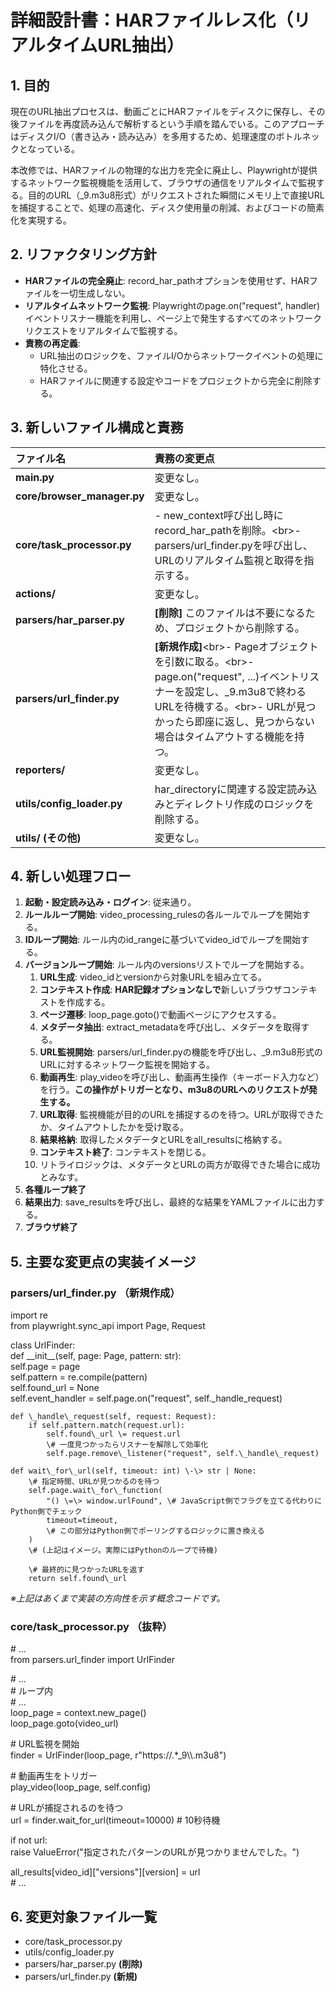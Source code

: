 # **詳細設計書：HARファイルレス化（リアルタイムURL抽出）**

## **1\. 目的**

現在のURL抽出プロセスは、動画ごとにHARファイルをディスクに保存し、その後ファイルを再度読み込んで解析するという手順を踏んでいる。このアプローチはディスクI/O（書き込み・読み込み）を多用するため、処理速度のボトルネックとなっている。

本改修では、HARファイルの物理的な出力を完全に廃止し、Playwrightが提供するネットワーク監視機能を活用して、ブラウザの通信をリアルタイムで監視する。目的のURL（\_9.m3u8形式）がリクエストされた瞬間にメモリ上で直接URLを捕捉することで、処理の高速化、ディスク使用量の削減、およびコードの簡素化を実現する。

## **2\. リファクタリング方針**

* **HARファイルの完全廃止**: record\_har\_pathオプションを使用せず、HARファイルを一切生成しない。  
* **リアルタイムネットワーク監視**: Playwrightのpage.on("request", handler)イベントリスナー機能を利用し、ページ上で発生するすべてのネットワークリクエストをリアルタイムで監視する。  
* **責務の再定義**:  
  * URL抽出のロジックを、ファイルI/Oからネットワークイベントの処理に特化させる。  
  * HARファイルに関連する設定やコードをプロジェクトから完全に削除する。

## **3\. 新しいファイル構成と責務**

| ファイル名 | 責務の変更点 |
| :---- | :---- |
| **main.py** | 変更なし。 |
| **core/browser\_manager.py** | 変更なし。 |
| **core/task\_processor.py** | \- new\_context呼び出し時にrecord\_har\_pathを削除。\<br\>- parsers/url\_finder.pyを呼び出し、URLのリアルタイム監視と取得を指示する。 |
| **actions/** | 変更なし。 |
| **parsers/har\_parser.py** | **\[削除\]** このファイルは不要になるため、プロジェクトから削除する。 |
| **parsers/url\_finder.py** | **\[新規作成\]**\<br\>- Pageオブジェクトを引数に取る。\<br\>- page.on("request", ...)イベントリスナーを設定し、\_9.m3u8で終わるURLを待機する。\<br\>- URLが見つかったら即座に返し、見つからない場合はタイムアウトする機能を持つ。 |
| **reporters/** | 変更なし。 |
| **utils/config\_loader.py** | har\_directoryに関連する設定読み込みとディレクトリ作成のロジックを削除する。 |
| **utils/ (その他)** | 変更なし。 |

## **4\. 新しい処理フロー**

1. **起動・設定読み込み・ログイン**: 従来通り。  
2. **ルールループ開始**: video\_processing\_rulesの各ルールでループを開始する。  
3. **IDループ開始**: ルール内のid\_rangeに基づいてvideo\_idでループを開始する。  
4. **バージョンループ開始**: ルール内のversionsリストでループを開始する。  
   1. **URL生成**: video\_idとversionから対象URLを組み立てる。  
   2. **コンテキスト作成**: **HAR記録オプションなしで**新しいブラウザコンテキストを作成する。  
   3. **ページ遷移**: loop\_page.goto()で動画ページにアクセスする。  
   4. **メタデータ抽出**: extract\_metadataを呼び出し、メタデータを取得する。  
   5. **URL監視開始**: parsers/url\_finder.pyの機能を呼び出し、\_9.m3u8形式のURLに対するネットワーク監視を開始する。  
   6. **動画再生**: play\_videoを呼び出し、動画再生操作（キーボード入力など）を行う。**この操作がトリガーとなり、m3u8のURLへのリクエストが発生する。**  
   7. **URL取得**: 監視機能が目的のURLを捕捉するのを待つ。URLが取得できたか、タイムアウトしたかを受け取る。  
   8. **結果格納**: 取得したメタデータとURLをall\_resultsに格納する。  
   9. **コンテキスト終了**: コンテキストを閉じる。  
   10. リトライロジックは、メタデータとURLの両方が取得できた場合に成功とみなす。  
5. **各種ループ終了**  
6. **結果出力**: save\_resultsを呼び出し、最終的な結果をYAMLファイルに出力する。  
7. **ブラウザ終了**

## **5\. 主要な変更点の実装イメージ**

### **parsers/url\_finder.py （新規作成）**

import re  
from playwright.sync\_api import Page, Request

class UrlFinder:  
    def \_\_init\_\_(self, page: Page, pattern: str):  
        self.page \= page  
        self.pattern \= re.compile(pattern)  
        self.found\_url \= None  
        self.event\_handler \= self.page.on("request", self.\_handle\_request)

    def \_handle\_request(self, request: Request):  
        if self.pattern.match(request.url):  
            self.found\_url \= request.url  
            \# 一度見つかったらリスナーを解除して効率化  
            self.page.remove\_listener("request", self.\_handle\_request)

    def wait\_for\_url(self, timeout: int) \-\> str | None:  
        \# 指定時間、URLが見つかるのを待つ  
        self.page.wait\_for\_function(  
            "() \=\> window.urlFound", \# JavaScript側でフラグを立てる代わりにPython側でチェック  
            timeout=timeout,  
            \# この部分はPython側でポーリングするロジックに置き換える  
        )  
        \# (上記はイメージ。実際にはPythonのループで待機)  
          
        \# 最終的に見つかったURLを返す  
        return self.found\_url

*※上記はあくまで実装の方向性を示す概念コードです。*

### **core/task\_processor.py （抜粋）**

\# ...  
from parsers.url\_finder import UrlFinder

\# ...  
\# ループ内  
\# ...  
loop\_page \= context.new\_page()  
loop\_page.goto(video\_url)

\# URL監視を開始  
finder \= UrlFinder(loop\_page, r"https://.\*\_9\\\\.m3u8")

\# 動画再生をトリガー  
play\_video(loop\_page, self.config)

\# URLが捕捉されるのを待つ  
url \= finder.wait\_for\_url(timeout=10000) \# 10秒待機

if not url:  
    raise ValueError("指定されたパターンのURLが見つかりませんでした。")

all\_results\[video\_id\]\["versions"\]\[version\] \= url  
\# ...

## **6\. 変更対象ファイル一覧**

* core/task\_processor.py  
* utils/config\_loader.py  
* parsers/har\_parser.py **(削除)**  
* parsers/url\_finder.py **(新規)**